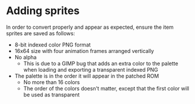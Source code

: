 # Adding sprites

In order to convert properly and appear as expected, ensure the item sprites are saved as follows:

- 8-bit indexed color PNG format
- 16x64 size with four animation frames arranged vertically
- No alpha
  - This is due to a GIMP bug that adds an extra color to the palette when loading and exporting a transparent indexed PNG
- The palette is in the order it will appear in the patched ROM
  - No more than 16 colors
  - The order of the colors doesn't matter, except that the first color will be used as transparent
